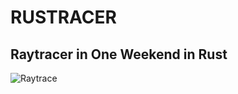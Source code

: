 # RUSTRACER

## Raytracer in One Weekend in Rust

![Raytrace](./images/raytrace_sphere_antializasing.ppm)
